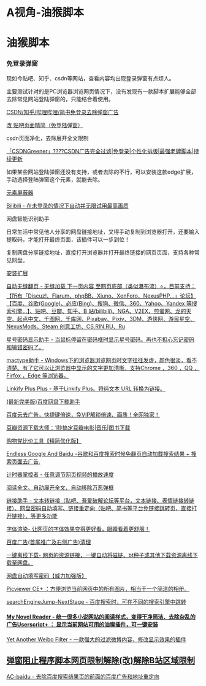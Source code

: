 # A视角-油猴脚本
# 油猴脚本
### 免登录弹窗
现如今贴吧、知乎、csdn等网站，查看内容均出现登录弹窗有点烦人。

主要测试针对的是PC浏览器浏览网页情况下，没有发现有一款脚本扩展能够全部去除常见网站登陆弹窗的，只能结合着使用。

[CSDN/知乎/哔哩哔哩/简书免登录去除弹窗广告](https://greasyfork.org/zh-CN/scripts/428960-csdn-%E7%9F%A5%E4%B9%8E-%E5%93%94%E5%93%A9%E5%93%94%E5%93%A9-%E7%AE%80%E4%B9%A6%E5%85%8D%E7%99%BB%E5%BD%95%E5%8E%BB%E9%99%A4%E5%BC%B9%E7%AA%97%E5%B9%BF%E5%91%8A)

[改 贴吧页面精简（免登陆弹窗）](https://greasyfork.org/zh-CN/scripts/476003-%E6%94%B9-%E8%B4%B4%E5%90%A7%E9%A1%B5%E9%9D%A2%E7%B2%BE%E7%AE%80)

csdn页面净化，去除展开全文限制

[「CSDNGreener」????CSDN广告完全过滤|免登录|个性化排版|最强老牌脚本|持续更新](https://greasyfork.org/zh-CN/scripts/378351-csdngreener-csdn%E5%B9%BF%E5%91%8A%E5%AE%8C%E5%85%A8%E8%BF%87%E6%BB%A4-%E5%85%8D%E7%99%BB%E5%BD%95-%E4%B8%AA%E6%80%A7%E5%8C%96%E6%8E%92%E7%89%88-%E6%9C%80%E5%BC%BA%E8%80%81%E7%89%8C%E8%84%9A%E6%9C%AC-%E6%8C%81%E7%BB%AD%E6%9B%B4%E6%96%B0)

如果某些网站登陆弹窗还没有支持，或者去除的不行，可以安装这款edge扩展，手动选择登陆弹窗这个元素，就能去除。

[元素屏蔽器  ](https://microsoftedge.microsoft.com/addons/detail/%E5%85%83%E7%B4%A0%E5%B1%8F%E8%94%BD%E5%99%A8/gepdponenomgmdpbhfjcbgjmbmpohhoj)



[Bilibili - 在未登录的情况下自动并无限试用最高画质](https://greasyfork.org/zh-CN/scripts/467511-bilibili-%E5%9C%A8%E6%9C%AA%E7%99%BB%E5%BD%95%E7%9A%84%E6%83%85%E5%86%B5%E4%B8%8B%E8%87%AA%E5%8A%A8%E5%B9%B6%E6%97%A0%E9%99%90%E8%AF%95%E7%94%A8%E6%9C%80%E9%AB%98%E7%94%BB%E8%B4%A8)

网盘智能识别助手

日常生活中常见他人分享的网盘链接地址，又得手动复制到浏览器打开，还要输入提取码，才能打开最终页面，该插件可以一步到位！

复制网盘分享链接地址，直接打开浏览器并打开最终链接的网页页面，支持各种常见网盘。

[安装扩展](https://greasyfork.org/zh-CN/scripts/422960-%E7%BD%91%E7%9B%98%E6%99%BA%E8%83%BD%E8%AF%86%E5%88%AB%E5%8A%A9%E6%89%8B)

[自动无缝翻页 - 无缝加载 下一页内容 至网页底部（类似瀑布流）⭐，目前支持：【所有「Discuz!、Flarum、phpBB、Xiuno、XenForo、NexusPHP...」论坛】【百度、谷歌(Google)、必应(Bing)、搜狗、微信、360、Yahoo、Yandex 等搜索引擎...】、贴吧、豆瓣、知乎、B 站(bilibili)、NGA、V2EX、煎蛋网、龙的天空、起点中文、千图网、千库网、Pixabay、Pixiv、3DM、游侠网、游民星空、NexusMods、Steam 创意工坊、CS.RIN.RU、Ru](https://greasyfork.org/zh-CN/scripts/419215-%E8%87%AA%E5%8A%A8%E6%97%A0%E7%BC%9D%E7%BF%BB%E9%A1%B5)

[星号密码显示助手 - 当鼠标停留在密码框时显示星号密码。再也不担心忘记密码和输错密码了。](https://greasyfork.org/zh-CN/scripts/436454-%E6%98%9F%E5%8F%B7%E5%AF%86%E7%A0%81%E6%98%BE%E7%A4%BA%E5%8A%A9%E6%89%8B)

[mactype助手 - Windows下的浏览器浏览网页时文字往往发虚，颜色很淡，看不清楚。有了它可以让浏览器中显示的文字更加清晰，支持Chrome ，360 ，QQ ，Firfox ，Edge 等浏览器。](https://greasyfork.org/zh-CN/scripts/436451-mactype%E5%8A%A9%E6%89%8B)

[Linkify Plus Plus - 基于Linkify Plus。将纯文本 URL 转换为链接。](https://greasyfork.org/zh-CN/scripts/4255-linkify-plus-plus)

[(最新完美版)百度网盘下载助手](https://greasyfork.org/zh-CN/scripts/425895-%E6%9C%80%E6%96%B0%E5%AE%8C%E7%BE%8E%E7%89%88-%E7%99%BE%E5%BA%A6%E7%BD%91%E7%9B%98%E4%B8%8B%E8%BD%BD%E5%8A%A9%E6%89%8B)

[百度云去广告，快捷键倍速，免VIP解锁倍速、画质！全网独家！](https://greasyfork.org/zh-CN/scripts/422814-%E7%99%BE%E5%BA%A6%E4%BA%91%E5%8E%BB%E5%B9%BF%E5%91%8A-%E5%BF%AB%E6%8D%B7%E9%94%AE%E5%80%8D%E9%80%9F-%E5%85%8Dvip%E8%A7%A3%E9%94%81%E5%80%8D%E9%80%9F-%E7%94%BB%E8%B4%A8-%E5%85%A8%E7%BD%91%E7%8B%AC%E5%AE%B6)

[豆瓣资源下载大师：1秒搞定豆瓣电影|音乐|图书下载](https://greasyfork.org/zh-CN/scripts/329484-%E8%B1%86%E7%93%A3%E8%B5%84%E6%BA%90%E4%B8%8B%E8%BD%BD%E5%A4%A7%E5%B8%88-1%E7%A7%92%E6%90%9E%E5%AE%9A%E8%B1%86%E7%93%A3%E7%94%B5%E5%BD%B1-%E9%9F%B3%E4%B9%90-%E5%9B%BE%E4%B9%A6%E4%B8%8B%E8%BD%BD?accessToken=eyJhbGciOiJIUzI1NiIsImtpZCI6ImRlZmF1bHQiLCJ0eXAiOiJKV1QifQ.eyJleHAiOjE2Njk1MTM0OTUsImZpbGVHVUlEIjoiMjVxNU1tMDFSb2h3MUtxRCIsImlhdCI6MTY2OTUxMzE5NSwiaXNzIjoidXBsb2FkZXJfYWNjZXNzX3Jlc291cmNlIiwidXNlcklkIjotNzQwMTE0MzcyNn0.h9jEiXHgcb081L2mrHkHv8nmNj5yeWF-jiKiwKrOfHg)

[购物党比价工具【精简优化版】](https://greasyfork.org/zh-CN/scripts/397204-%E8%B4%AD%E7%89%A9%E5%85%9A%E6%AF%94%E4%BB%B7%E5%B7%A5%E5%85%B7-%E7%B2%BE%E7%AE%80%E4%BC%98%E5%8C%96%E7%89%88?accessToken=eyJhbGciOiJIUzI1NiIsImtpZCI6ImRlZmF1bHQiLCJ0eXAiOiJKV1QifQ.eyJleHAiOjE2Njk1MTM0OTUsImZpbGVHVUlEIjoiMjVxNU1tMDFSb2h3MUtxRCIsImlhdCI6MTY2OTUxMzE5NSwiaXNzIjoidXBsb2FkZXJfYWNjZXNzX3Jlc291cmNlIiwidXNlcklkIjotNzQwMTE0MzcyNn0.h9jEiXHgcb081L2mrHkHv8nmNj5yeWF-jiKiwKrOfHg)

[Endless Google And Baidu -谷歌和百度搜索时候免翻页自动加载搜索结果 + 搜索页面去广告.](https://greasyfork.org/zh-CN/scripts/399837-endless-google-and-baidu?accessToken=eyJhbGciOiJIUzI1NiIsImtpZCI6ImRlZmF1bHQiLCJ0eXAiOiJKV1QifQ.eyJleHAiOjE2Njk1MTM0OTUsImZpbGVHVUlEIjoiMjVxNU1tMDFSb2h3MUtxRCIsImlhdCI6MTY2OTUxMzE5NSwiaXNzIjoidXBsb2FkZXJfYWNjZXNzX3Jlc291cmNlIiwidXNlcklkIjotNzQwMTE0MzcyNn0.h9jEiXHgcb081L2mrHkHv8nmNj5yeWF-jiKiwKrOfHg)

[计时器掌控者 - 任意调节网页视频的播放速度](https://timer.palerock.cn/)

[阅读全文、自动展开全文、自动移除万恶弹框](https://greasyfork.org/zh-CN/scripts/414010-%E9%98%85%E8%AF%BB%E5%85%A8%E6%96%87-%E8%87%AA%E5%8A%A8%E5%B1%95%E5%BC%80%E5%85%A8%E6%96%87-%E8%87%AA%E5%8A%A8%E7%A7%BB%E9%99%A4%E4%B8%87%E6%81%B6%E5%BC%B9%E6%A1%86)

[链接助手 - 文本转链接（贴吧、吾爱破解论坛等平台，文本链接、表情链接转链接）、网盘密码自动填写、链接重定向（贴吧、简书等平台免链接跳转页，直接打开链接）、等更多功能](https://greasyfork.org/zh-CN/scripts/422773-%E9%93%BE%E6%8E%A5%E5%8A%A9%E6%89%8B)

[字体渲染- 让网页的字体效果变得更好看，眼睛看着更舒服！](https://greasyfork.org/zh-CN/scripts/416688-%E5%AD%97%E4%BD%93%E6%B8%B2%E6%9F%93-%E8%87%AA%E7%94%A8%E8%84%9A%E6%9C%AC)

[百度广告(首尾推广及右侧广告)清理](https://greasyfork.org/zh-CN/scripts/24192-%E7%99%BE%E5%BA%A6%E5%B9%BF%E5%91%8A-%E9%A6%96%E5%B0%BE%E6%8E%A8%E5%B9%BF%E5%8F%8A%E5%8F%B3%E4%BE%A7%E5%B9%BF%E5%91%8A-%E6%B8%85%E7%90%86)

[一键离线下载- 网页的资源链接，一键自动将磁链、bt种子或其他下载资源离线下载至网盘。](https://greasyfork.org/zh-CN/scripts/22590-%E4%B8%80%E9%94%AE%E7%A6%BB%E7%BA%BF%E4%B8%8B%E8%BD%BD)

[网盘自动填写密码【威力加强版】](https://greasyfork.org/zh-CN/scripts/29762-%E7%BD%91%E7%9B%98%E8%87%AA%E5%8A%A8%E5%A1%AB%E5%86%99%E5%AF%86%E7%A0%81-%E5%A8%81%E5%8A%9B%E5%8A%A0%E5%BC%BA%E7%89%88)

[Picviewer CE+ ：方便浏览当前网页中的所有图片，相当于一个简洁的相册。](https://greasyfork.org/zh-CN/scripts/24204-picviewer-ce)

[searchEngineJump-NextStage - 百度搜索时，可在不同的搜索引擎中跳转](https://greasyfork.org/zh-CN/scripts/16193-searchenginejump-nextstage)

#### [My Novel Reader - 统一很多小说网站的阅读样式，变得干净简洁、去除杂乱的广告Userscript+ ： 显示当前网站可用的油猴插件，可一键安装](https://greasyfork.org/zh-CN/scripts/292-my-novel-reader)
[Yet Another Weibo Filter - 一款强大的过滤微博内容、修改显示效果的插件](https://greasyfork.org/zh-CN/scripts/3249-yet-another-weibo-filter)

## [弹窗阻止程序脚本网页限制解除(改)解除B站区域限制](https://greasyfork.org/zh-CN/scripts/37654-popup-blocker-script)
[AC-baidu - 去除百度搜索结果页的前面的百度广告和地址重定向](https://greasyfork.org/zh-CN/scripts/14178-ac-baidu-%E9%87%8D%E5%AE%9A%E5%90%91%E4%BC%98%E5%8C%96%E7%99%BE%E5%BA%A6%E6%90%9C%E7%8B%97%E8%B0%B7%E6%AD%8C%E6%90%9C%E7%B4%A2-%E5%8E%BB%E5%B9%BF%E5%91%8A-favicon-%E5%8F%8C%E5%88%97)